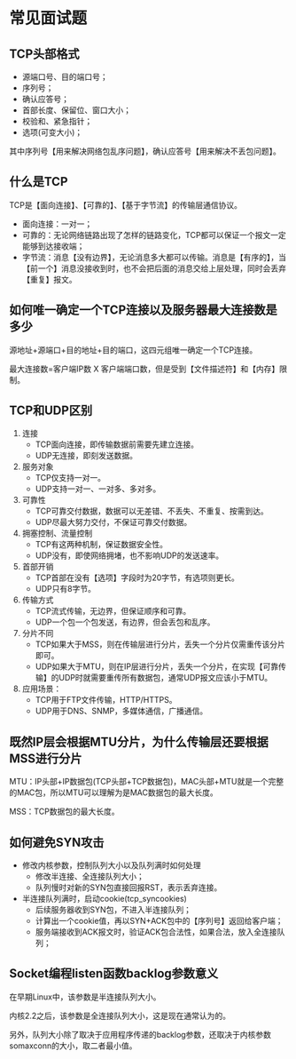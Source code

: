 # 常见面试题

## TCP头部格式

- 源端口号、目的端口号；
- 序列号；
- 确认应答号；
- 首部长度、保留位、窗口大小；
- 校验和、紧急指针；
- 选项(可变大小)；

其中序列号【用来解决网络包乱序问题】，确认应答号【用来解决不丢包问题】。

## 什么是TCP

TCP是【面向连接】、【可靠的】、【基于字节流】的传输层通信协议。

- 面向连接：一对一；
- 可靠的：无论网络链路出现了怎样的链路变化，TCP都可以保证一个报文一定能够到达接收端；
- 字节流：消息【没有边界】，无论消息多大都可以传输。消息是【有序的】，当【前一个】消息没接收到时，也不会把后面的消息交给上层处理，同时会丢弃【重复】报文。

## 如何唯一确定一个TCP连接以及服务器最大连接数是多少

源地址+源端口+目的地址+目的端口，这四元组唯一确定一个TCP连接。

最大连接数=客户端IP数 X 客户端端口数，但是受到【文件描述符】和【内存】限制。

## TCP和UDP区别

1. 连接
    - TCP面向连接，即传输数据前需要先建立连接。
    - UDP无连接，即刻发送数据。
2. 服务对象
    - TCP仅支持一对一。
    - UDP支持一对一、一对多、多对多。
3. 可靠性
    - TCP可靠交付数据，数据可以无差错、不丢失、不重复、按需到达。
    - UDP尽最大努力交付，不保证可靠交付数据。
4. 拥塞控制、流量控制
    - TCP有这两种机制，保证数据安全性。
    - UDP没有，即使网络拥堵，也不影响UDP的发送速率。
5. 首部开销
    - TCP首部在没有【选项】字段时为20字节，有选项则更长。
    - UDP只有8字节。
6. 传输方式
    - TCP流式传输，无边界，但保证顺序和可靠。
    - UDP一个包一个包发送，有边界，但会丢包和乱序。
7. 分片不同
    - TCP如果大于MSS，则在传输层进行分片，丢失一个分片仅需重传该分片即可。
    - UDP如果大于MTU，则在IP层进行分片，丢失一个分片，在实现【可靠传输】的UDP时就需要重传所有数据包，通常UDP报文应该小于MTU。
8. 应用场景：
    - TCP用于FTP文件传输，HTTP/HTTPS。
    - UDP用于DNS、SNMP，多媒体通信，广播通信。

## 既然IP层会根据MTU分片，为什么传输层还要根据MSS进行分片

MTU：IP头部+IP数据包(TCP头部+TCP数据包)，MAC头部+MTU就是一个完整的MAC包，所以MTU可以理解为是MAC数据包的最大长度。

MSS：TCP数据包的最大长度。

## 如何避免SYN攻击

- 修改内核参数，控制队列大小以及队列满时如何处理
    - 修改半连接、全连接队列大小；
    - 队列慢时对新的SYN包直接回报RST，表示丢弃连接。
- 半连接队列满时，启动cookie(tcp_syncookies)
    - 后续服务器收到SYN包，不进入半连接队列；
    - 计算出一个cookie值，再以SYN+ACK包中的【序列号】返回给客户端；
    - 服务端接收到ACK报文时，验证ACK包合法性，如果合法，放入全连接队列；

## Socket编程listen函数backlog参数意义

在早期Linux中，该参数是半连接队列大小。

内核2.2之后，该参数是全连接队列大小，这是现在通常认为的。

另外，队列大小除了取决于应用程序传递的backlog参数，还取决于内核参数somaxconn的大小，取二者最小值。
